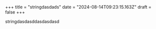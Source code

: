 +++
title = "stringdasdads"
date = "2024-08-14T09:23:15.163Z"
draft = false
+++

  stringdasdasddasdasdasd
        